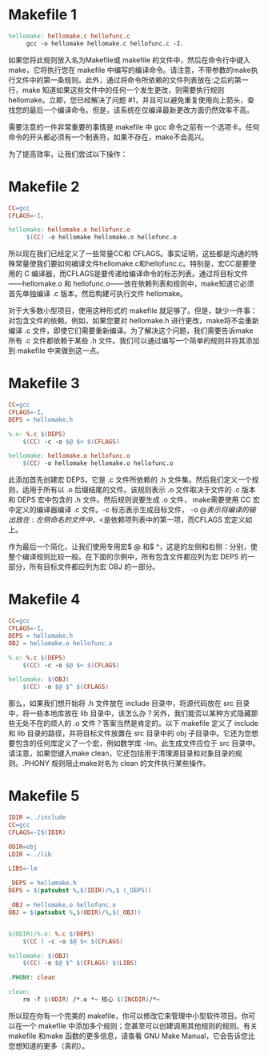 # Makefile 1

```makefile
hellomake: hellomake.c hellofunc.c 
     gcc -o hellomake hellomake.c hellofunc.c -I.
```
如果您将此规则放入名为Makefile或 makefile 的文件中，然后在命令行中键入make，它将执行您在 makefile 中编写的编译命令。请注意，不带参数的make执行文件中的第一条规则。此外，通过将命令所依赖的文件列表放在:之后的第一行，make 知道如果这些文件中的任何一个发生更改，则需要执行规则hellomake。立即，您已经解决了问题 #1，并且可以避免重复使用向上箭头，查找您的最后一个编译命令。但是，该系统在仅编译最新更改方面仍然效率不高。

需要注意的一件非常重要的事情是 makefile 中 gcc 命令之前有一个选项卡。任何命令的开头都必须有一个制表符，如果不存在，make不会高兴。

为了提高效率，让我们尝试以下操作：

# Makefile 2

```makefile
CC=gcc 
CFLAGS=-I。

hellomake: hellomake.o hellofunc.o 
     $(CC) -o hellomake hellomake.o hellofunc.o
```
所以现在我们已经定义了一些常量CC和 CFLAGS。事实证明，这些都是沟通的特殊常量使我们要如何编译文件hellomake.c和hellofunc.c。特别是，宏CC是要使用的 C 编译器，而CFLAGS是要传递给编译命令的标志列表。通过将目标文件——hellomake.o 和 hellofunc.o——放在依赖列表和规则中，make知道它必须首先单独编译 .c 版本，然后构建可执行文件 hellomake。

对于大多数小型项目，使用这种形式的 makefile 就足够了。但是，缺少一件事：对包含文件的依赖。例如，如果您要对 hellomake.h 进行更改，make将不会重新编译 .c 文件，即使它们需要重新编译。为了解决这个问题，我们需要告诉make 所有 .c 文件都依赖于某些 .h 文件。我们可以通过编写一个简单的规则并将其添加到 makefile 中来做到这一点。

# Makefile 3
```makefile
CC=gcc 
CFLAGS=-I。
DEPS = hellomake.h 

%.o: %.c $(DEPS) 
    $(CC) -c -o $@ $< $(CFLAGS) 

hellomake: hellomake.o hellofunc.o 
    $(CC) -o hellomake hellomake.o hellofunc.o
```
此添加首先创建宏 DEPS，它是 .c 文件所依赖的 .h 文件集。然后我们定义一个规则，适用于所有以 .o 后缀结尾的文件。该规则表示 .o 文件取决于文件的 .c 版本和 DEPS 宏中包含的 .h 文件。然后规则说要生成 .o 文件， make需要使用 CC 宏中定义的编译器编译 .c 文件。-c 标志表示生成目标文件， -o $@表示将编译的输出放在:左侧命名的文件中，$<是依赖项列表中的第一项，而CFLAGS 宏定义如上。

作为最后一个简化，让我们使用专用宏$ @ 和$ ^，这是的左侧和右侧：分别，使整个编译规则比较一般。在下面的示例中，所有包含文件都应列为宏 DEPS 的一部分，所有目标文件都应列为宏 OBJ 的一部分。

# Makefile 4

```makefile
CC=gcc 
CFLAGS=-I。
DEPS = hellomake.h 
OBJ = hellomake.o hellofunc.o 

%.o: %.c $(DEPS) 
    $(CC) -c -o $@ $< $(CFLAGS) 

hellomake: $(OBJ) 
    $(CC) -o $@ $^ $(CFLAGS)
```
那么，如果我们想开始将 .h 文件放在 include 目录中，将源代码放在 src 目录中，将一些本地库放在 lib 目录中，该怎么办？另外，我们能否以某种方式隐藏那些无处不在的烦人的 .o 文件？答案当然是肯定的。以下 makefile 定义了 include 和 lib 目录的路径，并将目标文件放置在 src 目录中的 obj 子目录中。它还为您想要包含的任何库定义了一个宏，例如数学库 -lm。此生成文件应位于 src 目录中。请注意，如果您键入make clean，它还包括用于清理源目录和对象目录的规则。.PHONY 规则阻止make对名为 clean 的文件执行某些操作。

# Makefile 5

```makefile
IDIR =../include 
CC=gcc 
CFLAGS=-I$(IDIR) 

ODIR=obj 
LDIR =../lib 

LIBS=-lm 

_DEPS = hellomake.h 
DEPS = $(patsubst %,$(IDIR)/%,$ (_DEPS)) 

_OBJ = hellomake.o hellofunc.o 
OBJ = $(patsubst %,$(ODIR)/%,$(_OBJ)) 


$(ODIR)/%.o: %.c $(DEPS) 
    $(CC ) -c -o $@ $< $(CFLAGS) 

hellomake: $(OBJ) 
    $(CC) -o $@ $^ $(CFLAGS) $(LIBS) 

.PHONY: clean 

clean: 
    rm -f $(ODIR) /*.o *~ 核心 $(INCDIR)/*~
```
所以现在你有一个完美的 makefile，你可以修改它来管理中小型软件项目。你可以在一个 makefile 中添加多个规则；您甚至可以创建调用其他规则的规则。有关 makefile 和make 函数的更多信息，请查看 GNU Make Manual，它会告诉您比您想知道的更多（真的）。


